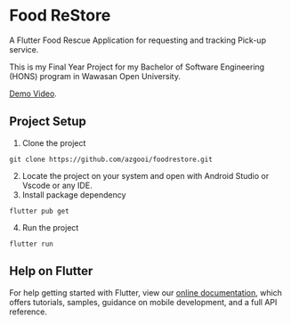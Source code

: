 # Food ReStore

A Flutter Food Rescue Application for requesting and tracking Pick-up service.

This is my Final Year Project for my Bachelor of Software Engineering (HONS) program in Wawasan Open University.

[Demo Video](https://www.youtube.com/watch?v=fLH1dxOwfUg).

## Project Setup

1. Clone the project
```
git clone https://github.com/azgooi/foodrestore.git
```
2. Locate the project on your system and open with Android Studio or Vscode or any IDE.
3. Install package dependency
```
flutter pub get
```
4. Run the project
```
flutter run
```

## Help on Flutter

For help getting started with Flutter, view our
[online documentation](https://flutter.dev/docs), which offers tutorials,
samples, guidance on mobile development, and a full API reference.
